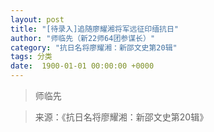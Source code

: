 ```yaml
---
layout: post
title: "[待录入]追随廖耀湘将军远征印缅抗日"
author: "师临先（新22师64团参谋长）"
category: "抗日名将廖耀湘：新邵文史第20辑"
tags: 分类
date:  1900-01-01 00:00:00 +0000
---
```

> 师临先



> 来源：《抗日名将廖耀湘：新邵文史第20辑》